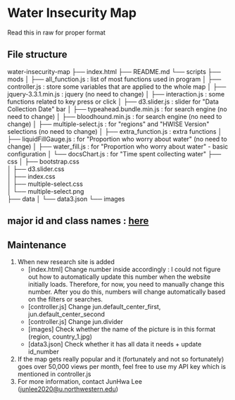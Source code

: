 # Water Insecurity Map
Read this in raw for proper format 

## File structure
water-insecurity-map
├── index.html
├── README.md
└── scripts
	├── mods
	│	├── all_function.js 			: list of most functions used in program
	│	├── controller.js 				: store some variables that are applied to the whole map
	│	├── jquery-3.3.1.min.js 		: jquery (no need to change)
	│	├── interaction.js 				: some functions related to key press or click 
	│	├── d3.slider.js 				: slider for "Data Collection Date" bar
	│	├── typeahead.bundle.min.js 	: for search engine (no need to change)
	│	├── bloodhound.min.js 			: for search engine (no need to change)
	│	├── multiple-select.js 			: for "regions" and "HWISE Version" selections (no need to change)
	│	├── extra_function.js 			: extra functions
	│	├── liquidFillGauge.js 			: for "Proportion who worry about water" (no need to change)
	│	├── water_fill.js 				: for "Proportion who worry about water" - basic configuration
	│	└── docsChart.js 				: for "Time spent collecting water"
	├── css
	│	├── bootstrap.css 				
	│	├── d3.slider.css 				 
	│	├── index.css 					
	│	├── multiple-select.css 		
	│	└── multiple-select.png 		
	├── data
	│	└── data3.json
	└── images

## major id and class names : [here](https://github.com/nuitrcs/water-insecurity-map/blob/master/useful/id:class.pdf)

## Maintenance 
1. When new research site is added 
	- [index.html] Change number inside <span id ="results_num"> accordingly : I could not figure out how to automatically update this number when the website initially loads. Therefore, for now, you need to manually change this number. After you do this, numbers will change automatically based on the filters or searches. 
	- [controller.js] Change jun.default_center_first, jun.default_center_second 
	- [controller.js] Change jun.divider 
	- [images] Check whether the name of the picture is in this format (region, country_1.jpg) 
	- [data3.json] Check whether it has all data it needs + update id_number
2. If the map gets really popular and it (fortunately and not so fortunately) goes over 50,000 views per month, feel free to use my API key which is mentioned in controller.js
3. For more information, contact JunHwa Lee (junlee2020@u.northwestern.edu)
